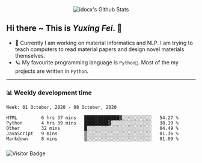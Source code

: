 <div align="center">
    <img align="center" src="https://github-readme-stats.vercel.app/api?username=idocx&show_icons=true&hide_border=true" alt="idocx's Github Stats"></img>
</div>

## Hi there ~ This is *Yuxing Fei*. ‍👋

- 🚀 Currently I am working on material informatics and NLP. I am trying to teach computers to read material papers and design novel materials themselves.
- 🪐 My favourite programming language is `Python🐍`. Most of the my projects are written in `Python`.

---

### 📊 Weekly development time
<!--START_SECTION:waka-->
```text
Week: 01 October, 2020 - 08 October, 2020

HTML         6 hrs 37 mins   █████████████▓░░░░░░░░░░░   54.27 % 
Python       4 hrs 39 mins   █████████▓░░░░░░░░░░░░░░░   38.19 % 
Other        32 mins         █░░░░░░░░░░░░░░░░░░░░░░░░   04.49 % 
JavaScript   9 mins          ▒░░░░░░░░░░░░░░░░░░░░░░░░   01.36 % 
Markdown     8 mins          ▒░░░░░░░░░░░░░░░░░░░░░░░░   01.09 % 
```
<!--END_SECTION:waka-->

### 

![Visitor Badge](https://visitor-badge.laobi.icu/badge?page_id=idocx.idocx)